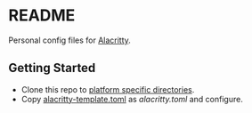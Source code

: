 # README

Personal config files for [Alacritty](https://github.com/alacritty/alacritty).

## Getting Started

- Clone this repo to [platform specific directories](https://alacritty.org/config-alacritty.html#location).
- Copy [alacritty-template.toml](./alacritty-template.toml)
as *alacritty.toml* and configure.
